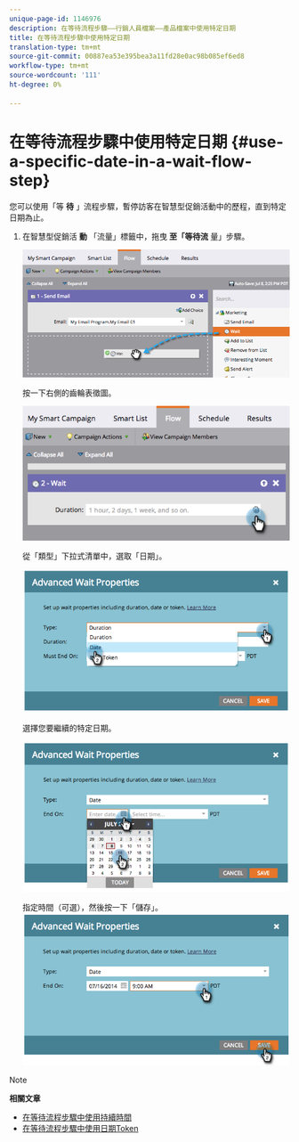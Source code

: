 ```yaml
---
unique-page-id: 1146976
description: 在等待流程步驟——行銷人員檔案——產品檔案中使用特定日期
title: 在等待流程步驟中使用特定日期
translation-type: tm+mt
source-git-commit: 00887ea53e395bea3a11fd28e0ac98b085ef6ed8
workflow-type: tm+mt
source-wordcount: '111'
ht-degree: 0%

---
```



# 在等待流程步驟中使用特定日期 {#use-a-specific-date-in-a-wait-flow-step}

您可以使用「等 **待** 」流程步驟，暫停訪客在智慧型促銷活動中的歷程，直到特定日期為止。

1. 在智慧型促銷活 **動** 「流量」標籤中，拖曳 **至「等待流** 量」步驟。

   ![](assets/image2014-9-22-11-3a50-3a55.png)

   按一下右側的齒輪表徵圖。

   ![](assets/image2014-9-22-11-3a50-3a59.png)

   從「類型」下拉式清單中，選取「日期」。

   ![](assets/image2014-9-22-11-3a51-3a27.png)

   選擇您要繼續的特定日期。

   ![](assets/image2014-9-22-11-3a51-3a20.png)

   指定時間（可選），然後按一下「儲存」。
   ![](assets/image2014-9-22-11-3a51-3a13.png)

>[!NOTE]
>
>**相關文章**
>
>* [在等待流程步驟中使用持續時間](use-a-duration-in-a-wait-flow-step.md)
>* [在等待流程步驟中使用日期Token](use-a-date-token-in-a-wait-flow-step.md)

>




